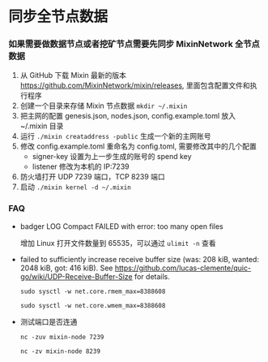 # 同步全节点数据

### 如果需要做数据节点或者挖矿节点需要先同步 MixinNetwork 全节点数据

1. 从 GitHub 下载 Mixin 最新的版本 https://github.com/MixinNetwork/mixin/releases, 里面包含配置文件和执行程序
2. 创建一个目录来存储 Mixin 节点数据 `mkdir ~/.mixin`
3. 把主网的配置 genesis.json, nodes.json, config.example.toml 放入 ~/.mixin 目录
4. 运行 `./mixin creataddress -public` 生成一个新的主网账号
5. 修改 config.example.toml 重命名为 config.toml, 需要修改其中的几个配置
   - signer-key 设置为上一步生成的账号的 spend key
   - listener 修改为本机的 IP:7239
6. 防火墙打开 UDP 7239 端口，TCP 8239 端口
7. 启动 `./mixin kernel -d ~/.mixin`

### FAQ

- badger LOG Compact FAILED with error: too many open files

  增加 Linux 打开文件数量到 65535，可以通过 `ulimit -n` 查看

- failed to sufficiently increase receive buffer size (was: 208 kiB, wanted: 2048 kiB, got: 416 kiB). See https://github.com/lucas-clemente/quic-go/wiki/UDP-Receive-Buffer-Size for details.

  `sudo sysctl -w net.core.rmem_max=8388608`

  `sudo sysctl -w net.core.wmem_max=8388608`

- 测试端口是否连通

  `nc -zuv mixin-node 7239`

  `nc -zv mixin-node 8239`
